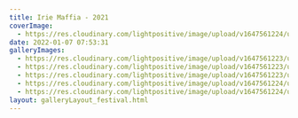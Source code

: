 ```yaml
---
title: Irie Maffia - 2021
coverImage:
  - https://res.cloudinary.com/lightpositive/image/upload/v1647561224/uploads/Irie%20Maffia%20-%202021/IR.jpg
date: 2022-01-07 07:53:31
galleryImages: 
  - https://res.cloudinary.com/lightpositive/image/upload/v1647561223/uploads/Irie%20Maffia%20-%202021/Ir1.jpg
  - https://res.cloudinary.com/lightpositive/image/upload/v1647561223/uploads/Irie%20Maffia%20-%202021/ir4.jpg
  - https://res.cloudinary.com/lightpositive/image/upload/v1647561223/uploads/Irie%20Maffia%20-%202021/ir2.jpg
  - https://res.cloudinary.com/lightpositive/image/upload/v1647561224/uploads/Irie%20Maffia%20-%202021/ir3.jpg
  - https://res.cloudinary.com/lightpositive/image/upload/v1647561224/uploads/Irie%20Maffia%20-%202021/IR.jpg
layout: galleryLayout_festival.html
---
```

